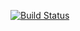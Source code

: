 [![Build Status](https://travis-ci.org/vmontelo/CSE110LAB5.svg?branch=master)](https://travis-ci.org/vmontelo/CSE110LAB5)
